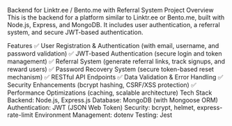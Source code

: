 Backend for Linktr.ee / Bento.me with Referral System
Project Overview
This is the backend for a platform similar to Linktr.ee or Bento.me, built with Node.js, Express, and MongoDB. It includes user authentication, a referral system, and secure JWT-based authentication.

Features
✅ User Registration & Authentication (with email, username, and password validation)
✅ JWT-based Authentication (secure login and token management)
✅ Referral System (generate referral links, track signups, and reward users)
✅ Password Recovery System (secure token-based reset mechanism)
✅ RESTful API Endpoints
✅ Data Validation & Error Handling
✅ Security Enhancements (bcrypt hashing, CSRF/XSS protection)
✅ Performance Optimizations (caching, scalable architecture)
Tech Stack
Backend: Node.js, Express.js
Database: MongoDB (with Mongoose ORM)
Authentication: JWT (JSON Web Token)
Security: bcrypt, helmet, express-rate-limit
Environment Management: dotenv
Testing: Jest
